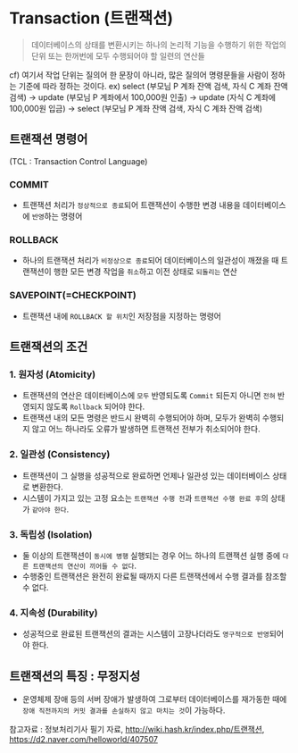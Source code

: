 # Transaction (트랜잭션)
> 데이터베이스의 상태를 변환시키는 하나의 논리적 기능을 수행하기 위한 작업의 단위 또는 한꺼번에 모두 수행되어야 할 일련의 연산들

cf) 여기서 작업 단위는 질의어 한 문장이 아니라, 많은 질의어 명령문들을 사람이 정하는 기준에 따라 정하는 것이다.
ex) select (부모님 P 계좌 잔액 검색, 자식 C 계좌 잔액 검색) -> update (부모님 P 계좌에서 100,000원 인출) -> update (자식 C 계좌에 100,000원 입금) -> select (부모님 P 계좌 잔액 검색, 자식 C 계좌 잔액 검색)

## 트랜잭션 명령어 
(TCL : Transaction Control Language)
### COMMIT
- 트랜잭션 처리가 `정상적으로 종료`되어 트랜잭션이 수행한 변경 내용을 데이터베이스에 `반영`하는 명령어
### ROLLBACK
- 하나의 트랜잭션 처리가 `비정상으로 종료`되어 데이터베이스의 일관성이 깨졌을 때 트랜잭션이 행한 모든 변경 작업을 `취소`하고 이전 상태로 `되돌리는` 연산
### SAVEPOINT(=CHECKPOINT)
- 트랜잭션 내에 `ROLLBACK 할 위치`인 저장점을 지정하는 명령어

## 트랜잭션의 조건
### 1. 원자성 (Atomicity)
- 트랜잭션의 연산은 데이터베이스에 `모두` 반영되도록 `Commit` 되든지 아니면 `전혀` 반영되지 않도록 `Rollback` 되어야 한다.
- 트랜잭션 내의 모든 명령은 반드시 완벽히 수행되어야 하며, 모두가 완벽히 수행되지 않고 어느 하나라도 오류가 발생하면 트랜잭션 전부가 취소되어야 한다.

### 2. 일관성 (Consistency)
- 트랜잭션이 그 실행을 성공적으로 완료하면 언제나 일관성 있는 데이터베이스 상태로 변환한다.
- 시스템이 가지고 있는 고정 요소는 `트랜잭션 수행 전`과 `트랜잭션 수행 완료 후`의 상태가 `같아야 한다`.

### 3. 독립성 (Isolation)
- 둘 이상의 트랜잭션이 `동시에 병행` 실행되는 경우 어느 하나의 트랜잭션 실행 중에 `다른 트랜잭션의 연산이 끼어들 수 없다`.
- 수행중인 트랜잭션은 완전히 완료될 때까지 다른 트랜잭션에서 수행 결과를 참조할 수 없다.

### 4. 지속성 (Durability)
- 성공적으로 완료된 트랜잭션의 결과는 시스템이 고장나더라도 `영구적으로 반영`되어야 한다.

## 트랜잭션의 특징 : 무정지성
- 운영체제 장애 등의 서버 장애가 발생하여 그로부터 데이터베이스를 재가동한 때에 `장애 직전까지의 커밋 결과를 손실하지 않고 마치는 것`이 가능하다.


참고자료 : 정보처리기사 필기 자료, http://wiki.hash.kr/index.php/트랜잭션, https://d2.naver.com/helloworld/407507
